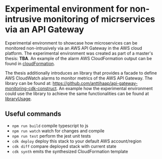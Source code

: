# Experimental environment for non-intrusive monitoring of micrservices via an API Gateway

Experimental environment to showcase how microservices can be monitored non-intrusively via an AWS API Gateway in the AWS cloud platform. The experimental environment was created as part of a master's thesis: **TBA**. An example of the alarm AWS CloudFormation output can be found in [cloudFormation](examples/cloudFormation). 

The thesis additionally introduces an library that provides a facade to define AWS CloudWatch alarms to monitor metrics of the AWS API Gateway. The library can be found at: https://github.com/anttihaap/api-gateway-monitoring-cdk-construct. An example how the experimental environment could use the library to achieve the same functionalities can be found at [libraryUsage](examples/libraryUsage).



## Useful commands

* `npm run build`   compile typescript to js
* `npm run watch`   watch for changes and compile
* `npm run test`    perform the jest unit tests
* `cdk deploy`      deploy this stack to your default AWS account/region
* `cdk diff`        compare deployed stack with current state
* `cdk synth`       emits the synthesized CloudFormation template
